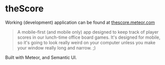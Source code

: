 # theScore

Working (development) application can be found at [thescore.meteor.com](thescore.meteor.com)

>A mobile-first (and mobile only) app designed to keep track of player scores in our lunch-time office board games. It's designed for mobile, so it's going to look really weird on your computer unless you make your window really long and narrow. ;)

Built with Meteor, and Semantic UI.

